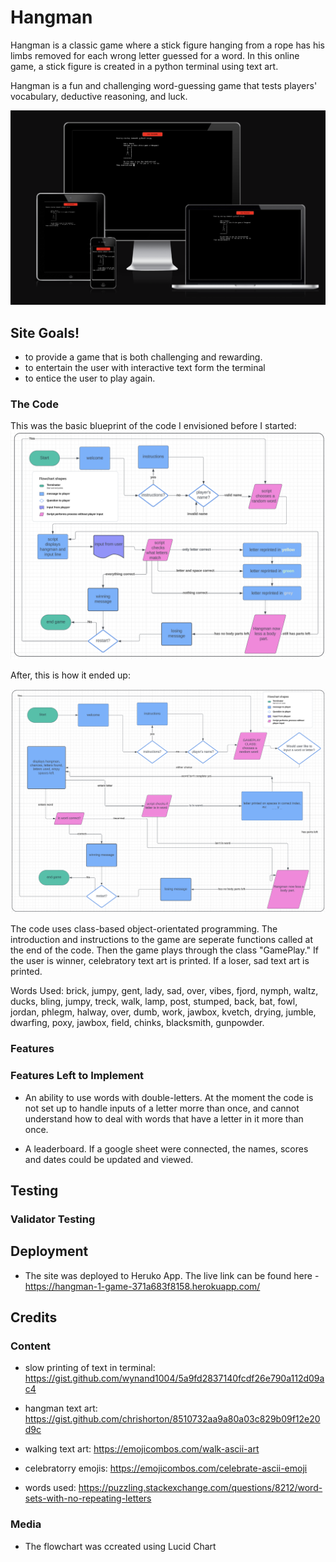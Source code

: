 # Hangman

Hangman is a classic game where a stick figure hanging from a rope has his limbs removed for each wrong letter guessed for a word. In this online game, a stick figure is created in a python terminal using text art. 

Hangman is a fun and challenging word-guessing game that tests players' vocabulary, deductive reasoning, and luck.

![Responsive Mockup](amiresponsive.png)
## Site Goals!
- to provide a game that is both challenging and rewarding.
- to entertain the user with interactive text form the terminal
- to entice the user to play again.  

### The Code
This was the basic blueprint of the code I envisioned before I started: 
![Proposed Coding flowchart](flowchart.png)

After, this is how it ended up: 

![Second Coding flowchart](DIAGRAM2.png)

The code uses class-based object-orientated programming. 
The introduction and instructions to the game are seperate functions called at the end of the code. Then the game plays through the class "GamePlay." If the user is  winner, celebratory text art is printed. If a loser, sad text art is printed. 

Words Used: 
brick, jumpy, gent, lady, sad, over, vibes, fjord, nymph, waltz, ducks, bling, jumpy, treck, walk, lamp, post, stumped, back, bat, fowl, jordan, phlegm, halway, over, dumb, work, jawbox, kvetch, drying, jumble, dwarfing, poxy, jawbox, field, chinks, blacksmith, gunpowder.

### Features


### Features Left to Implement

- An ability to use words with double-letters. At the moment the code is not set up to handle inputs of a letter morre than once, and cannot understand how to deal with words that have a letter in it more than once.

- A leaderboard. If a google sheet were connected, the names, scores and dates could be updated and viewed. 

## Testing 

### Validator Testing 


## Deployment

- The site was deployed to Heruko App. 
The live link can be found here - https://hangman-1-game-371a683f8158.herokuapp.com/


## Credits 
### Content 

- slow printing of text in terminal: https://gist.github.com/wynand1004/5a9fd2837140fcdf26e790a112d09ac4

- hangman text art: https://gist.github.com/chrishorton/8510732aa9a80a03c829b09f12e20d9c

- walking text art: https://emojicombos.com/walk-ascii-art

- celebratorry emojis:  https://emojicombos.com/celebrate-ascii-emoji

- words used: https://puzzling.stackexchange.com/questions/8212/word-sets-with-no-repeating-letters



### Media

- The flowchart was ccreated using Lucid Chart 


